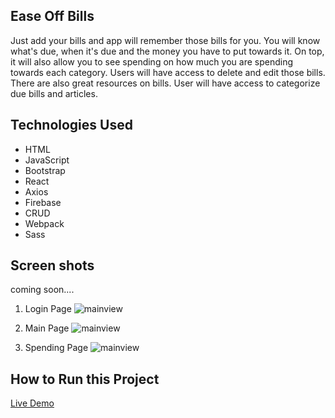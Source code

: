 ## Ease Off Bills
Just add your bills and app will remember those bills for you. You will know what's due, when it's due and the money you have to put towards it. On top, it will also allow you to see spending on how much you are spending towards each category. Users will have access to delete and edit those bills. There are also great resources on bills. User will have access to categorize due bills and articles.

## Technologies Used
* HTML
* JavaScript
* Bootstrap
* React
* Axios
* Firebase
* CRUD
* Webpack
* Sass

## Screen shots
coming soon....
1. Login Page
![mainview](./screenshots/)

2. Main Page
![mainview](./screenshots/)

3. Spending Page
![mainview](./screenshots/)

## How to Run this Project

[Live Demo](https://ease-off-bills-3e50f.firebaseapp.com/)

